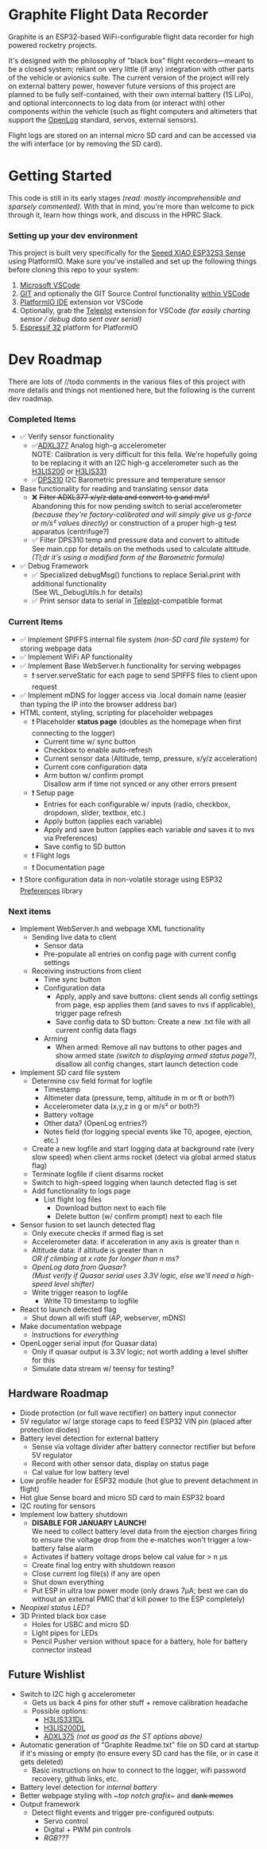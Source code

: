 # Graphite Flight Data Recorder
Graphite is an ESP32-based WiFi-configurable flight data recorder for high powered rocketry projects.

It's designed with the philosophy of "black box" flight recorders—meant to be a closed system; reliant on very little (if any) integration with other parts of the vehicle or avionics suite. The current version of the project will rely on external battery power, however
future versions of this project are planned to be fully self-contained, with their own internal battery (1S LiPo), and optional interconnects to log data from (or interact with) other components within the vehicle (such as flight computers and altimeters that support the [OpenLog](https://github.com/sparkfun/OpenLog) standard, servos, external sensors).

Flight logs are stored on an internal micro SD card and can be accessed via the wifi interface (or by removing the SD card).


# Getting Started
This code is still in its early stages *(read: mostly incomprehensible and sparsely commented).* With that in mind, you're more than welcome to pick through it, learn how things work, and discuss in the HPRC Slack.

### Setting up your dev environment 
This project is built very specifically for the [Seeed XIAO ESP32S3 Sense](https://wiki.seeedstudio.com/xiao_esp32s3_getting_started/) using PlatformIO. Make sure you've installed and set up the following things before cloning this repo to your system:
1. [Microsoft VSCode](https://code.visualstudio.com/download)
2. [GIT](https://git-scm.com/download) and optionally the GIT Source Control functionality [within VSCode](https://www.youtube.com/watch?v=i_23KUAEtUM)
3. [PlatformIO IDE](https://platformio.org/install/ide?install=vscode) extension vor VSCode
4. Optionally, grab the [Teleplot](https://marketplace.visualstudio.com/items?itemName=alexnesnes.teleplot) extension for VSCode *(for easily charting sensor / debug data sent over serial)*
5. [Espressif 32](https://registry.platformio.org/platforms/platformio/espressif32) platform for PlatformIO


# Dev Roadmap
There are lots of //todo comments in the various files of this project with more details and things not mentioned here, but the following is the current dev roadmap.

### Completed Items
- ✅ Verify sensor functionality
  - ✅[ADXL377](https://learn.adafruit.com/adafruit-analog-accelerometer-breakouts) Analog high-g accelerometer 
    <br> NOTE: Calibration is very difficult for this fella. We're hopefully going to be replacing it with an I2C high-g accelerometer such as the [H3LIS200](https://www.dfrobot.com/product-2314.html) or [H3LIS331](https://www.adafruit.com/product/4627)
  - ✅[DPS310](https://learn.adafruit.com/adafruit-dps310-precision-barometric-pressure-sensor/overview) I2C Barometric pressure and temperature sensor
- Base functionality for reading and translating sensor data
  - ❌ ~~Filter ADXL377 x/y/z data and convert to g and m/s²~~ <br> Abandoning this for now pending switch to serial accelerometer *(because they're factory-calibrated and will simply give us g-force or m/s² values directly)* or construction of a proper high-g test apparatus (centrifuge?)
  - ✅ Filter DPS310 temp and pressure data and convert to altitude <br> See main.cpp for details on the methods used to calculate altitude. *(Tl;dr it's using a modified form of the Barometric formula)*
- ✅ Debug Framework
  - ✅ Specialized debugMsg() functions to replace Serial.print with additional functionality <br> (See WL_DebugUtils.h for details)
  - ✅ Print sensor data to serial in [Teleplot](https://marketplace.visualstudio.com/items?itemName=alexnesnes.teleplot)-compatible format

### Current Items
- ✅ Implement SPIFFS internal file system *(non-SD card file system)* for storing webpage data
- ✅ Implement WiFi AP functionality
- ✅ Implement Base WebServer.h functionality for serving webpages
  - ❗ server.serveStatic for each page to send SPIFFS files to client upon request
- ✅ Implement mDNS for logger access via .local domain name (easier than typing the IP into the browser address bar)
- HTML content, styling, scripting for placeholder webpages
  - ❗ Placeholder **status page** (doubles as the homepage when first connecting to the logger)
    - Current time w/ sync button
    - Checkbox to enable auto-refresh
    - Current sensor data (Altitude, temp, pressure, x/y/z acceleration)
    - Current core configuration data
    - Arm button w/ confirm prompt <br>
      Disallow arm if time not synced or any other errors present
  - ❗ Setup page
    - Entries for each configurable w/ inputs (radio, checkbox, dropdown, slider, textbox, etc.)
    - Apply button (applies each variable)
    - Apply and save button (applies each variable *and* saves it to nvs via Preferences)
    - Save config to SD button
  - ❗ Flight logs
  - ❗ Documentation page
- ❗ Store configuration data in non-volatile storage using ESP32 [Preferences](https://espressif-docs.readthedocs-hosted.com/projects/arduino-esp32/en/latest/api/preferences.html) library

### Next items
- Implement WebServer.h and webpage XML functionality 
  - Sending live data to client
    - Sensor data
    - Pre-populate all entries on config page with current config settings
  - Receiving instructions from client
    - Time sync button
    - Configuration data
      - Apply, apply and save buttons: client sends all config settings from page, esp applies them (and saves to nvs if applicable), trigger page refresh
      - Save config data to SD button: Create a new .txt file with all current config data flags
    - Arming
      - When armed: Remove all nav buttons to other pages and show armed state *(switch to displaying armed status page?)*, disallow all config changes, start launch detection code
- Implement SD card file system
  - Determine csv field format for logfile
    - Timestamp
    - Altimeter data (pressure, temp, altitude in m or ft or both?)
    - Accelerometer data (x,y,z in g or m/s² or both?)
    - Battery voltage
    - Other data? (OpenLog entries?)
    - Notes field (for logging special events like T0, apogee, ejection, etc.)
  - Create a new logfile and start logging data at background rate (very slow speed) when client arms rocket (detect via global armed status flag)
  - Terminate logfile if client disarms rocket
  - Switch to high-speed logging when launch detected flag is set
  - Add functionality to logs page
    - List flight log files
		- Download button next to each file
		- Delete button (w/ confirm prompt) next to each file
- Sensor fusion to set launch detected flag
  - Only execute checks if armed flag is set
  - Accelerometer data: if acceleration in any axis is greater than n
  - Altitude data: if altitude is greater than n <br> *OR if climbing at x rate for longer than n ms?*
  - *OpenLog data from Quasar?* <br> *(Must verify if Quasar serial uses 3.3V logic, else we'll need a high-speed level shifter)*
  - Write trigger reason to logfile
	- Write T0 timestamp to logfile
- React to launch detected flag
  - Shut down all wifi stuff (AP, webserver, mDNS)
- Make documentation webpage
  - Instructions for *everything*
- OpenLogger serial input (for Quasar data)
	-  Only if quasar output is 3.3V logic; not worth adding a level shifter for this
	- Simulate data stream w/ teensy for testing?

## Hardware Roadmap
- Diode protection (or full wave rectifier) on battery input connector
- 5V regulator w/ large storage caps to feed ESP32 VIN pin (placed after protection diodes)
- Battery level detection for external battery
  - Sense via voltage divider after battery connector rectifier but before 5V regulator
  - Record with other sensor data, display on status page
  - Cal value for low battery level
- Low profile header for ESP32 module (hot glue to prevent detachment in flight)
- Hot glue Sense board and micro SD card to main ESP32 board
- I2C routing for sensors
- Implement low battery shutdown
  - **DISABLE FOR JANUARY LAUNCH!** <br> We need to collect battery level data from the ejection charges firing to ensure the voltage drop from the e-matches won't trigger a low-battery false alarm
  - Activates if battery voltage drops below cal value for > n µs
  - Create final log entry with shutdown reason
  - Close current log file(s) if any are open
  - Shut down everything
  - Put ESP in ultra low power mode (only draws 7µA; best we can do without an external PMIC that'd kill power to the ESP completely)
- *Neopixel status LED?*
- 3D Printed black box case 
  - Holes for USBC and micro SD
  - Light pipes for LEDs
  - Pencil Pusher version without space for a battery, hole for battery connector instead

## Future Wishlist
- Switch to I2C high g accelerometer
  - Gets us back 4 pins for other stuff + remove calibration headache
  - Possible options: 
    - [H3LIS331DL](https://www.adafruit.com/product/4627)
    - [H3LIS200DL](https://www.dfrobot.com/product-2314.html)
    - [ADXL375](https://www.adafruit.com/product/5374) *(not as good as the ST options above)*
- Automatic generation of "Graphite Readme.txt" file on SD card at startup if it's missing or empty (to ensure every SD card has the file, or in case it gets deleted)
  - Basic instructions on how to connect to the logger, wifi password recovery, github links, etc. 
- Battery level detection for *internal battery*
- Better webpage styling with *~top notch grafix~* and ~~dank memes~~
- Output framework
  - Detect flight events and trigger pre-configured outputs:
    - Servo control
    - Digital + PWM pin controls
    - *RGB???*
  
